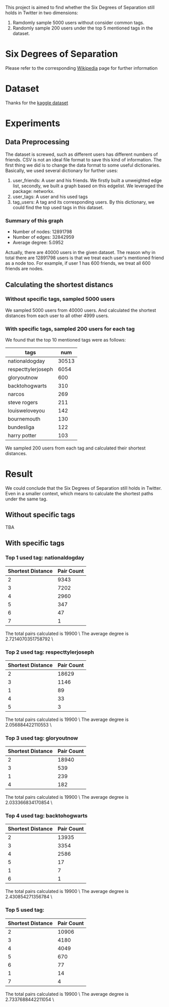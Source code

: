 This project is aimed to find whether the Six Degrees of Separation still holds in Twitter in two dimensions:
1. Ramdomly sample 5000 users without consider common tags.
2. Randomly sample 200 users under the top 5 mentioned tags in the dataset.

# Six Degrees of Separation
Please refer to the corresponding [Wikipedia](https://en.wikipedia.org/wiki/Six_degrees_of_separation) page for further information

# Dataset
Thanks for the [kaggle dataset](https://www.kaggle.com/hwassner/TwitterFriends)

# Experiments
## Data Preprocessing
The dataset is screwed, such as different users has different numbers of friends. CSV is not an ideal file format to save this kind of information. The first thing we did is to change the data format to some useful dictionaries. Basically, we used several dictionary for further uses:
1. user_friends: A user and his friends. We firstly built a unweighted edge list, secondly, we built a graph based on this edgelist. We leveraged the package: networkx.
2. user_tags: A user and his used tags
3. tag_users: A tag and its corresponding users. By this dictionary, we could find the top used tags in this dataset.
### Summary of this graph
- Number of nodes: 12891798
- Number of edges: 32842959
- Average degree:   5.0952

Actually, there are 40000 users in the given dataset. The reason why in total there are 12891798 users is that we treat each user's mentioned friend as a node too. For example, if user 1 has 600 friends, we treat all 600 friends are nodes.

## Calculating the shortest distancs
### Without specific tags, sampled 5000 users
We sampled 5000 users from 40000 users. And calculated the shortest distances from each user to all other 4999 users.

### With specific tags, sampled 200 users for each tag
We found that the top 10 mentioned tags were as follows:

| tags   | num  |
|---|---|
|nationaldogday  |  30513 |  
|respecttylerjoseph	|6054|
|	gloryoutnow|	600|
|	backtohogwarts	|310|
|	narcos	|269|
|steve rogers|	211|
|louisweloveyou	|142|
|bournemouth|	130|
|bundesliga	|122|
|harry potter|	103|

We sampled 200 users from each tag and calculated their shortest distances.

# Result
We could conclude that the Six Degrees of Separation still holds in Twitter. Even in a smaller context, which means to calculate the shortest paths under the same tag.

## Without specific tags
TBA


## With specific tags
### Top 1 used tag: nationaldogday
|Shortest Distance| Pair Count|
|--|--|
|2|9343|
|3|7202|
|4|2960|
|5|347|
|6|47|
|7|1|

The total pairs calculated is 19900 \\
The average degree is 2.7214070351758792 \\

### Top 2 used tag: respecttylerjoseph
|Shortest Distance|Pair Count|
|--|--|
|2|18629|
|3|1146|
|1|89|
|4|33|
|5|3|

The total pairs calculated is 19900 \\
The average degree is 2.056884422110553 \\

### Top 3 used tag: gloryoutnow
|Shortest Distance|Pair Count|
|--|--|
|2|18940|
|3|539|
|1|239|
|4|182|

The total pairs calculated is 19900 \\
The average degree is 2.033366834170854 \\


### Top 4 used tag: backtohogwarts
|Shortest Distance|Pair Count|
|--|--|
|2|13935|
|3|3354|
|4|2586|
|5|17|
|1|7|
|6|1|

The total pairs calculated is 19900 \\
The average degree is 2.430854271356784 \\

### Top 5 used tag: 
|Shortest Distance|Pair Count|
|--|--|
|2|10906|
|3|4180|
|4|4049|
|5|670|
|6|77|
|1|14|
|7|4|

The total pairs calculated is 19900 \\
The average degree is 2.7337688442211054 \\
